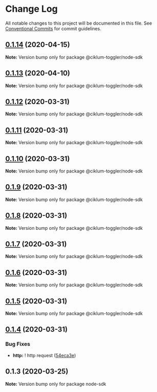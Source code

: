 # Change Log

All notable changes to this project will be documented in this file.
See [Conventional Commits](https://conventionalcommits.org) for commit guidelines.

## [0.1.14](https://github.com/ciklum-digital/ciklum-toggler-node-sdk/compare/v0.1.13...v0.1.14) (2020-04-15)

**Note:** Version bump only for package @ciklum-toggler/node-sdk





## [0.1.13](https://github.com/ciklum-digital/ciklum-toggler-node-sdk/compare/v0.1.12...v0.1.13) (2020-04-10)

**Note:** Version bump only for package @ciklum-toggler/node-sdk





## [0.1.12](https://github.com/ciklum-digital/ciklum-toggler-node-sdk/compare/v0.1.11...v0.1.12) (2020-03-31)

**Note:** Version bump only for package @ciklum-toggler/node-sdk





## [0.1.11](https://github.com/ciklum-digital/ciklum-toggler-node-sdk/compare/v0.1.10...v0.1.11) (2020-03-31)

**Note:** Version bump only for package @ciklum-toggler/node-sdk





## [0.1.10](https://github.com/ciklum-digital/ciklum-toggler-node-sdk/compare/v0.1.9...v0.1.10) (2020-03-31)

**Note:** Version bump only for package @ciklum-toggler/node-sdk





## [0.1.9](https://github.com/ciklum-digital/ciklum-toggler-node-sdk/compare/v0.1.8...v0.1.9) (2020-03-31)

**Note:** Version bump only for package @ciklum-toggler/node-sdk





## [0.1.8](https://github.com/ciklum-digital/ciklum-toggler-node-sdk/compare/v0.1.7...v0.1.8) (2020-03-31)

**Note:** Version bump only for package @ciklum-toggler/node-sdk





## [0.1.7](https://github.com/ciklum-digital/ciklum-toggler-node-sdk/compare/v0.1.6...v0.1.7) (2020-03-31)

**Note:** Version bump only for package @ciklum-toggler/node-sdk





## [0.1.6](https://github.com/ciklum-digital/ciklum-toggler-node-sdk/compare/v0.1.5...v0.1.6) (2020-03-31)

**Note:** Version bump only for package @ciklum-toggler/node-sdk





## [0.1.5](https://github.com/ciklum-digital/ciklum-toggler-node-sdk/compare/v0.1.4...v0.1.5) (2020-03-31)

**Note:** Version bump only for package @ciklum-toggler/node-sdk





## [0.1.4](https://github.com/ciklum-digital/ciklum-toggler-node-sdk/compare/v0.1.3...v0.1.4) (2020-03-31)


### Bug Fixes

* **http:** ! http request ([54eca3e](https://github.com/ciklum-digital/ciklum-toggler-node-sdk/commit/54eca3ef8c84f925a568dfc64a55b6676c485a0a))





## 0.1.3 (2020-03-25)

**Note:** Version bump only for package node-sdk
